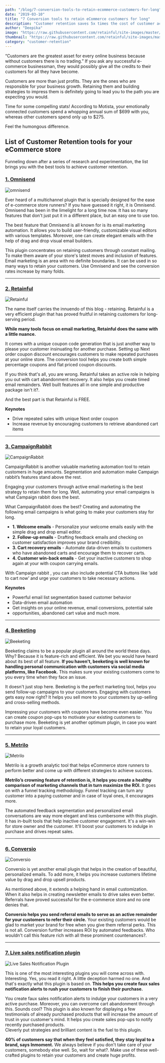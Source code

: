 ```yaml
---
path: "/blog/7-conversion-tools-to-retain-ecommerce-customers-for-long"
date: "2019-03-10"
title: "7 Conversion tools to retain eCommerce customers for long"
description: "Customer retention saves 5x times the cost of customer acquisition.  The following list brings you with the top-rated retention tools for eCommerce stores. Start retaining your customers with exclusive discounting strategy and targeted email marketing."
author: "Deepika"
image: "https://raw.githubusercontent.com/retainful/site-images/master/7%20Conversion%20tools%20to%20retain%20eCommerce%20customers%20for%20long/7-conversion-tools-to-retain-ecommerce-customers-for-long.png"
thumbnail: "https://raw.githubusercontent.com/retainful/site-images/master/7%20Conversion%20tools%20to%20retain%20eCommerce%20customers%20for%20long/7-conversion-tools-to-retain-ecommerce-customers-for-long.png"
category: "customer-retention"
---
```


“Customers are the greatest asset for every online business because without customers there is no trading.” If you ask any successful e-commerce businessman, they would possibly give all the credits to their customers for all they have become.

Customers are more than just profits. They are the ones who are responsible for your business growth. Retaining them and building strategies to impress them is definitely going to lead you to the path you are expecting you would.

Time for some compelling stats!
According to <link-text url="https://www.motista.com/" rel="noopener nofollow" target="_blank">Motista</link-text>, your emotionally connected customers spend a whopping annual sum of $699 with you, whereas other customers spend only up to $275. 

Feel the humongous difference. 

## List of Customer Retention tools for your eCommerce store
Funneling down after a series of research and experimentation, the list brings you with the best tools to achieve customer retention.

### [1. Omnisend](https://www.omnisend.com/)

![omnisend](https://raw.githubusercontent.com/retainful/site-images/master/7%20Conversion%20tools%20to%20retain%20eCommerce%20customers%20for%20long/Omnisend.png)

Ever heard of a multichannel plugin that is specially designed for the ease of e-commerce store runners? If you have guessed it right, it is Omnisend. Omnisend has been in the limelight for a long time now. It has so many features that don't just put it in a different place, but an easy one to use too.

The best feature that Omnisend is all known for is its email marketing automation. It allows you to build user-friendly, customizable visual editors with various templates. Moreover, one can create elegant emails with the help of drag and drop visual email builders. 

This plugin concentrates on retaining customers through constant mailing. To make them aware of your store's latest moves and inclusion of features. Email marketing is an area with no definite boundaries. It can be used in so many ways to <link-text url="https://www.retainful.com/blog/the-simple-way-to-retain-all-your-customers/" target="_blank" rel="noopener">retain your customers</link-text>. Use Omnisend and see the conversion rates increase by many folds.

____

### [2. Retainful](https://www.retainful.com)

![Retainful](https://raw.githubusercontent.com/retainful/site-images/master/7%20Conversion%20tools%20to%20retain%20eCommerce%20customers%20for%20long/Retainful.png)

The name itself carries the innuendo of this blog - retaining. Retainful is a very efficient plugin that has proved fruitful in retaining customers for long-serving period.

**While many tools focus on email marketing, Retainful does the same with a little nuance.**

It comes with a unique coupon code generation that is just another way to please your customer insinuating for another purchase. Setting up <link-text url="https://www.retainful.com/blog/how-to-provide-next-order-coupon-in-woocommerce/" rel="noopener" target="_blank">Next order coupon discount</link-text> encourages customers to make repeated purchases at your online store. The conversion tool helps you create both simple percentage coupons and flat priced coupon discounts. 

If you think that's all, you are wrong. 
Retainful takes an active role in helping you out with cart abandonment recovery. It also helps you create timed email remainders.  Well built features all in one simple and productive package isn't it?.

And the best part is that Retainful is FREE.

**Keynotes**
- Drive repeated sales with unique Next order coupon
- Increase revenue by encouraging customers to retrieve abandoned cart items

____

### [3. CampaignRabbit](https://www.campaignrabbit.com/)

![CampaignRabbit](https://raw.githubusercontent.com/retainful/site-images/master/7%20Conversion%20tools%20to%20retain%20eCommerce%20customers%20for%20long/Campaignrabbit.png)

CampaignRabbit is another valuable marketing automation tool to retain customers in huge amounts. Segmentation and automation make Campaign rabbit’s features stand above the rest. 

Engaging your customers through active email marketing is the best strategy to retain them for long. Well, automating your email campaigns is what Campaign rabbit does the best.

What CampaignRabbit does the best?
Creating and automating the following email campaigns is what going to make your customers stay for long.

- **1. Welcome emails** - Personalize your welcome emails easily with the simple drag and drop email editor.
- **2. Follow-up emails** - Drafting feedback emails and checking on customer satisfaction improves your brand credibility.
- **3. <link-text url="https://www.campaignrabbit.com/blog/reduce-cart-abandonment-recovery-solutions/" target="_blank" rel="noopener">Cart recovery emails</link-text>** -  Automate data-driven emails to customers who have abandoned carts and encourage them to recover carts.
- **4. Customer win-back emails** - Get your inactive customers to shop again at your with coupon carrying emails.

With Campaign rabbit , you can also include potential CTA buttons like ‘add to cart now’ and urge your customers to take necessary actions.

**Keynotes**
- Powerful email list segmentation based customer behavior
- Data-driven email automation
- Get insights on your online revenue, email conversions, potential sale
- opportunities, abandoned cart value and much more. 

____

### [4. Beeketing](https://beeketing.com)

![Beeketing](https://raw.githubusercontent.com/retainful/site-images/master/7%20Conversion%20tools%20to%20retain%20eCommerce%20customers%20for%20long/Beeketing.png)

Beeketing claims to be a popular plugin all around the world these days. Why?  Because it is feature-rich and efficient. 
We bet you would have heard about its best of all feature. **If you haven't, beeketing is well known for handling personal communication with customers via social media platforms, like Facebook.** This makes sure your existing customers come to you every time when they face an issue. 

It doesn't just stop here.
Beeketing is the perfect marketing tool, helps you send follow-up campaigns to your customers. Engaging with customers gets easy now right? It helps you sell more to your customers by up-selling and cross-selling methods.

Impressing your customers with coupons have become even easier. You can create coupon pop-ups to motivate your existing customers to purchase more. Beeketing is yet another optimum plugin, in case you want to retain your loyal customers. 

____

### [5. Metrilo](https://www.metrilo.com)

![Metrilo](https://raw.githubusercontent.com/retainful/site-images/master/7%20Conversion%20tools%20to%20retain%20eCommerce%20customers%20for%20long/Metrilo.png)



Metrilo is a growth analytic tool that helps eCommerce store runners to perform better and come up with different strategies to achieve success. 

**Metrilo’s crowning feature of retention is, it helps you create a healthy comparison of marketing channels that in turn maximize the ROI.** It goes on with a funnel tracking methodology. Funnel tracking can turn any customer into a paying customer and in case of loyal ones, it encourages more. 

The <link-text url="https://www.campaignrabbit.com/blog/grow-your-ecommerce-store-with-9-effective-automated-emails/" rel="noopener" target="_blank">automated feedback segmentation</link-text> and personalized email conversations are way more elegant and less cumbersome with this plugin. It has in-built tools that help inactive customer engagement. It's a win-win for store owner and the customer. It'll boost your customers to indulge in purchase and drives repeat sales.
____

### [6. Conversio](https://conversio.com)

![Conversio](https://raw.githubusercontent.com/retainful/site-images/master/7%20Conversion%20tools%20to%20retain%20eCommerce%20customers%20for%20long/Conversio.png)


Conversio is yet another email plugin that helps in the creation of beautiful, personalized emails. To add more, it helps you increase customers lifetime value by drag and drop upsell products. 

As mentioned above, it extends a helping hand in email customization. When it also helps in creating newsletter emails to drive sales even better. Referrals have proved successful for the e-commerce store and no one denies that. 

**Conversio helps you send referral emails to serve as an active remainder for your customers to refer their circle.** Your existing customers would be glad to market your brand for free when you give them referral perks. This is not all. Conversion further increases ROI by automated feedbacks. Who wouldn't call this feature rich with all these prominent countenances?.

____ 

### [7. Live sales notification plugin](https://wordpress.org/plugins/sales-pop/)

![Live Sales Notification Plugin](https://raw.githubusercontent.com/retainful/site-images/master/https://raw.githubusercontent.com/retainful/site-images/master/7%20Conversion%20tools%20to%20retain%20eCommerce%20customers%20for%20long/Live%20Sales%20Notifications.png)


This is one of the most interesting plugins you will come across with. Interesting. Yes, you read it right. A little deception harmed no one. And that's exactly what this plugin is based on. **This helps you create faux sales notification alerts to rush your customers to finish their purchase.**

You create faux sales notification alerts to indulge your customers in a very active purchase. Moreover, you can overcome cart abandonment through this. Sounds cool? This plugin is also known for displaying a few testimonials of already purchased products that will increase the amount of trust in your customer's mind. It helps you create sales pop-ups to notify recently purchased products.  
Cleverly put strategies and brilliant content is the fuel to this plugin.

**40% of customers say that when they feel satisfied, they stay loyal to a brand, says <link-text url="https://www.inmoment.com/business-and-customer-experience-intelligence/" rel="nooopener nofollow" target="_blank">Inmoment.</link-text>** We always believe if you don't take care of your customers, somebody else well. So, wait for what?. Make use of these well-crafted plugins to retain your customers and create huge profits.